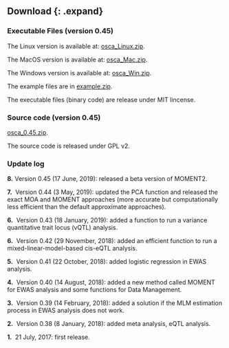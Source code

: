 
## Download {: .expand}
### Executable Files (version 0.45) 

The Linux version is available at:
[osca\_Linux.zip](./download/osca_Linux.zip).

The MacOS version is available at:
[osca\_Mac.zip](./download/osca_Mac.zip).

The Windows version is available at:
[osca\_Win.zip](./download/osca_Win.zip).

The example files are in [example.zip](./download/example.zip).

The executable files (binary code) are release under MIT lincense.

### Source code (version 0.45) 
[osca\_0.45.zip](./download/osca_0.45_src.zip).

The source code is released under GPL v2.

### Update log 

<!---
**9.** Version 0.46 (4 March, 2020): updated MOMENT / MOMENT2 with correlation-based method to exclude the target probe and its highly correlated probes.
--->

**8.** Version 0.45 (17 June, 2019): released a beta version of MOMENT2.

**7.**  Version 0.44 (3 May, 2019): updated the PCA function and released the exact MOA and MOMENT approaches (more accurate but computationally less efficient than the default approximate approaches).

**6.**  Version 0.43 (18 January, 2019): added a function to run a  variance quantitative trait locus (vQTL) analysis.

**6.**  Version 0.42 (29 November, 2018): added an efficient function to run a mixed-linear-model-based cis-eQTL analysis.

**5.**  Version 0.41 (22 October, 2018): added logistic regression in EWAS analysis.

**4.**  Version 0.40 (14 August, 2018): added a new method called MOMENT for EWAS analysis and some functions for Data Management.

**3.**  Version 0.39 (14 February, 2018): added a solution if the MLM estimation process in EWAS analysis does not work.

**2.**  Version 0.38 (8 January, 2018): added meta analysis, eQTL analysis.

**1.**  21 July, 2017: first release.










